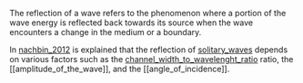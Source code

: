 The reflection of a wave refers to the phenomenon where a portion of the wave energy is reflected back towards its source when the wave encounters a change in the medium or a boundary. 

In [nachbin_2012](nachbin_2012.md) is explained that the reflection of [solitary_waves](solitary_waves.md) depends on various factors such as the [channel_width_to_wavelenght_ratio](channel_width_to_wavelenght_ratio.md) ratio, the [[amplitude_of_the_wave]], and the [[angle_of_incidence]].
